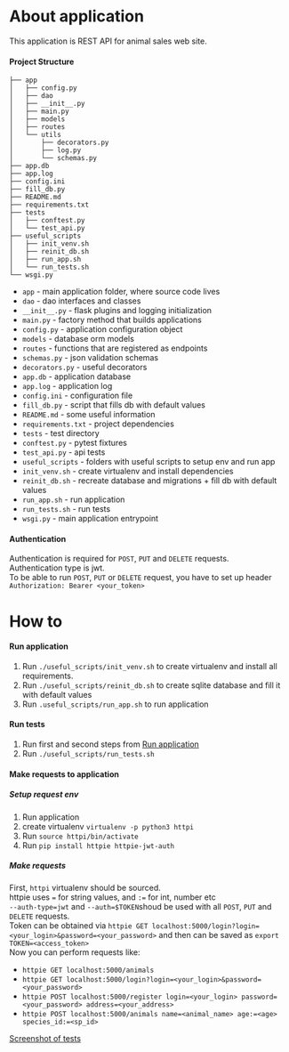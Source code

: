 # About application
This application is REST API for animal sales web site.

#### Project Structure
```
├── app
│   ├── config.py
│   ├── dao
│   ├── __init__.py
│   ├── main.py
│   ├── models
│   ├── routes
│   └── utils
│       ├── decorators.py
│       ├── log.py
│       └── schemas.py
├── app.db
├── app.log
├── config.ini
├── fill_db.py
├── README.md
├── requirements.txt
├── tests
│   ├── conftest.py
│   └── test_api.py
├── useful_scripts
│   ├── init_venv.sh
│   ├── reinit_db.sh
│   ├── run_app.sh
│   └── run_tests.sh
└── wsgi.py

```
- `app` - main application folder, where source code lives
- `dao` - dao interfaces and classes
- `__init__.py` - flask plugins and logging initialization 
- `main.py` - factory method that builds applications
- `config.py` - application configuration object
- `models` - database orm models
- `routes` - functions that are registered as endpoints
- `schemas.py` - json validation schemas
- `decorators.py` - useful decorators
- `app.db` - application database
- `app.log` - application log
- `config.ini` - configuration file
- `fill_db.py` - script that fills db with default values
- `README.md` - some useful information
- `requirements.txt` - project dependencies
- `tests` - test directory
- `conftest.py` - pytest fixtures
- `test_api.py` - api tests
- `useful_scripts` - folders with useful scripts to setup env and run app
- `init_venv.sh` - create virtualenv and install dependencies
- `reinit_db.sh` - recreate database and migrations + fill db with default values
- `run_app.sh` - run application
- `run_tests.sh` - run tests
- `wsgi.py` - main application entrypoint

#### Authentication
Authentication is required for `POST`, `PUT` and `DELETE` requests.\
Authentication type is jwt.\
To be able to run `POST`, `PUT` or `DELETE` request, you have to set up
header `Authorization: Bearer <your_token>`

# How to 
#### Run application
1. Run `./useful_scripts/init_venv.sh` to create virtualenv 
and install all requirements.
2. Run `./useful_scripts/reinit_db.sh` to create sqlite database and fill it 
with default values
3. Run `.useful_scripts/run_app.sh` to run application

#### Run tests
1. Run first and second steps from [Run application](#run-application)
2. Run `./useful_scripts/run_tests.sh`

#### Make requests to application
##### Setup request env
1. Run application
2. create virtualenv `virtualenv -p python3 httpi`
3. Run `source httpi/bin/activate`
4. Run `pip install httpie httpie-jwt-auth`

##### Make requests
First, `httpi` virtualenv should be sourced. \
httpie uses `=` for string values, and `:=` for int, number etc\
`--auth-type=jwt` and `--auth=$TOKEN`shoud be used with all `POST`, `PUT` and `DELETE` requests.\
Token can be obtained via `httpie GET localhost:5000/login?login=<your_login>&password=<your_password>`
and then can be saved as `export TOKEN=<access_token>` \
Now you can perform requests like:
- `httpie GET localhost:5000/animals`
- `httpie GET localhost:5000/login?login=<your_login>&password=<your_password>`
- `httpie POST localhost:5000/register login=<your_login> password=<your_password> address=<your_address>`
- `httpie POST localhost:5000/animals name=<animal_name> age:=<age> species_id:=<sp_id>`

[Screenshot of tests](test_screenshot.png)